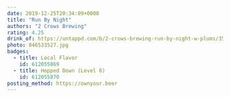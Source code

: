 ```yaml
---
date: 2019-12-25T20:34:09+0000
title: "Run By Night"
authors: "2 Crows Brewing"
rating: 4.25
drink_of: https://untappd.com/b/2-crows-brewing-run-by-night-w-plums/3583182
photo: 846533527.jpg
badges:
  - title: Local Flavor
    id: 612055869
  - title: Hopped Down (Level 6)
    id: 612055870
posting_method: https://ownyour.beer
---
```

